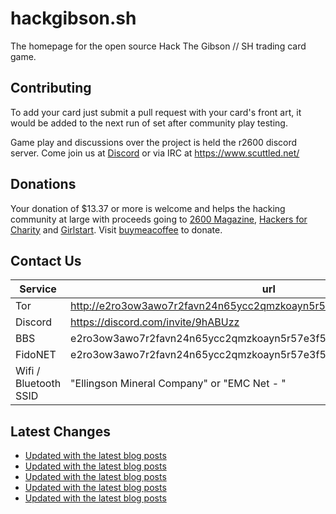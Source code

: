 # hackgibson.sh
The homepage for the open source Hack The Gibson // SH trading card game.


## Contributing

To add your card just submit a pull request with your card's front art, it would be added to the next run of set after community play testing.

Game play and discussions over the project is held the r2600 discord server. Come join us at [Discord](https://discord.com/invite/9hABUzz) or via IRC at https://www.scuttled.net/


## Donations

Your donation of $13.37 or more is welcome and helps the hacking community at large with proceeds going to [2600 Magazine](https://2600.com/), [Hackers for Charity](https://hackersforcharity.org) and [Girlstart](https://girlstart.org).  Visit [buymeacoffee](https://www.buymeacoffee.com/hackgibson.sh) to donate.


## Contact Us

Service | url
-|-
Tor | http://e2ro3ow3awo7r2favn24n65ycc2qmzkoayn5r57e3f56nvjwdcgg32ad.onion
Discord | https://discord.com/invite/9hABUzz
BBS | e2ro3ow3awo7r2favn24n65ycc2qmzkoayn5r57e3f56nvjwdcgg32ad.onion:23
FidoNET | e2ro3ow3awo7r2favn24n65ycc2qmzkoayn5r57e3f56nvjwdcgg32ad.onion:24554
Wifi / Bluetooth SSID | "Ellingson Mineral Company" or "EMC Net - <fidonet address>"

## Latest Changes
<!-- BLOG-POST-LIST:START -->
- [Updated with the latest blog posts](https://github.com/DFW2600/hackgibson.sh/commit/411e4d1fa8d721b9262cbc093c3d2cb414f2f790)
- [Updated with the latest blog posts](https://github.com/DFW2600/hackgibson.sh/commit/edabbcc11ca50e3c32257eabf2b8fb29f5978315)
- [Updated with the latest blog posts](https://github.com/DFW2600/hackgibson.sh/commit/c95affb7f969ccb82621e5916212505ac3207a62)
- [Updated with the latest blog posts](https://github.com/DFW2600/hackgibson.sh/commit/9a0a548091f50c02741c5a656a32f9c490dc9d9f)
- [Updated with the latest blog posts](https://github.com/DFW2600/hackgibson.sh/commit/a30056175458493a18a18dd30cf60421c97a8ecb)
<!-- BLOG-POST-LIST:END -->

